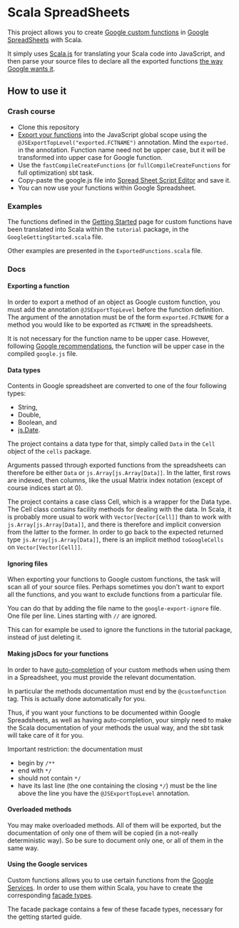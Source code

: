 # Scala SpreadSheets

This project allows you to create [Google custom functions](https://developers.google.com/apps-script/guides/sheets/functions) in [Google SpreadSheets](https://www.google.com/intl/en_UK/sheets/about/) with Scala.

It simply uses [Scala.js](https://www.scala-js.org/) for translating your Scala code into JavaScript, and then parse your source files to declare all the exported functions [the way Google wants it](https://developers.google.com/apps-script/guides/sheets/functions#using_a_custom_function).

## How to use it

### Crash course

- Clone this repository
- [Export your functions](https://www.scala-js.org/doc/interoperability/export-to-javascript.html#exporting-top-level-methods) into the JavaScript global scope using the `@JSExportTopLevel("exported.FCTNAME")` annotation. Mind the `exported.` in the annotation. Function name need not be upper case, but it will be transformed into upper case for Google function.
- Use the `fastCompileCreateFunctions` (or `fullCompileCreateFunctions` for full optimization) sbt task.
- Copy-paste the google.js file into [Spread Sheet Script Editor](https://developers.google.com/apps-script/guides/sheets/functions#creating_a_custom_function) and save it.
- You can now use your functions within Google Spreadsheet.

### Examples

The functions defined in the [Getting Started](https://developers.google.com/apps-script/guides/sheets/functions) page for custom functions have been translated into Scala within the `tutorial` package, in the `GoogleGettingStarted.scala` file.

Other examples are presented in the `ExportedFunctions.scala` file.

### Docs

#### Exporting a function

In order to export a method of an object as Google custom function, you must add the annotation `@JSExportTopLevel` before the function definition. The argument of the annotation must be of the form `exported.FCTNAME` for a method you would like to be exported as `FCTNAME` in the spreadsheets.

It is not necessary for the function name to be upper case. However, following [Google recommendations](https://developers.google.com/apps-script/guides/sheets/functions#naming), the function will be upper case in the compiled `google.js` file.

#### Data types

Contents in Google spreadsheet are converted to one of the four following types:

- String,
- Double,
- Boolean, and
- [js.Date](https://developer.mozilla.org/en-US/docs/Web/JavaScript/Reference/Global_Objects/Date).

The project contains a data type for that, simply called `Data` in the `Cell` object of the `cells` package.

Arguments passed through exported functions from the spreadsheets can therefore be either `Data` or `js.Array[js.Array[Data]]`. In the latter, first rows are indexed, then columns, like the usual Matrix index notation (except of course indices start at 0).

The project contains a case class Cell, which is a wrapper for the Data type. The Cell class contains facility methods for dealing with the data. In Scala, it is probably more usual to work with `Vector[Vector[Cell]]` than to work with `js.Array[js.Array[Data]]`, and there is therefore and implicit conversion from the latter to the former. In order to go back to the expected returned type `js.Array[js.Array[Data]]`, there is an implicit method `toGoogleCells` on `Vector[Vector[Cell]]`.

#### Ignoring files

When exporting your functions to Google custom functions, the task will scan all of your source files. Perhaps sometimes you don't want to export all the functions, and you want to exclude functions from a particular file.

You can do that by adding the file name to the `google-export-ignore` file. One file per line. Lines starting with `//` are ignored.

This can for example be used to ignore the functions in the tutorial package, instead of just deleting it.

#### Making jsDocs for your functions

In order to have [auto-completion](https://developers.google.com/apps-script/guides/sheets/functions#autocomplete) of your custom methods when using them in a Spreadsheet, you must provide the relevant documentation.

In particular the methods documentation must end by the `@customfunction` tag. This is actually done automatically for you.

Thus, if you want your functions to be documented within Google Spreadsheets, as well as having auto-completion, your simply need to make the Scala documentation of your methods the usual way, and the sbt task will take care of it for you.


Important restriction: the documentation must

- begin by `/**`
- end with `*/`
- should not contain `*/`
- have its last line (the one containing the closing `*/`) must be the line above the line you have the `@JSExportTopLevel` annotation. 

#### Overloaded methods

You may make overloaded methods. All of them will be exported, but the documentation of only one of them will be copied (in a not-really deterministic way). So be sure to document only one, or all of them in the same way.

#### Using the Google services

Custom functions allows you to use certain functions from the [Google Services](https://developers.google.com/apps-script/guides/services/). In order to use them within Scala, you have to create the corresponding [facade types](https://www.scala-js.org/doc/interoperability/facade-types.html).

The facade package contains a few of these facade types, necessary for the getting started guide.



